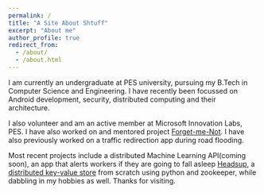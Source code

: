```yaml
---
permalink: /
title: "A Site About Shtuff"
excerpt: "About me"
author_profile: true
redirect_from: 
  - /about/
  - /about.html
---
```


I am currently an undergraduate at PES university, pursuing my B.Tech in Computer Science and Engineering. I have recently been focussed on Android development, security, distributed computing and their architecture.

I also volunteer and am an active member at Microsoft Innovation Labs, PES. I have also worked on and mentored project [Forget-me-Not](https://github.com/Dcoder99/Forget-me-not). I have also previously worked on a traffic redirection app during road flooding. 

Most recent projects include a distributed Machine Learning API(coming soon), an app that alerts workers if they are going to fall asleep [Headsup](https://github.com/drholmie/headsup), a [distributed key-value store](https://github.com/drholmie/PseudoDist) from scratch using python and zookeeper, while dabbling in my hobbies as well. 
Thanks for visiting.
